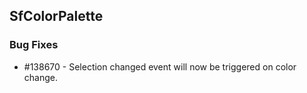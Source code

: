 ## SfColorPalette

### Bug Fixes

* \#138670 - Selection changed event will now be triggered on color change.
